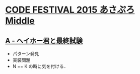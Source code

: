 # [CODE FESTIVAL 2015 あさぷろ Middle](https://atcoder.jp/contests/code-festival-2015-morning-middle)

## [A - ヘイホー君と最終試験](https://atcoder.jp/contests/code-festival-2015-morning-middle/tasks/cf_2015_morning_easy_c)
- パターン発見
- 実装問題
- N == K の時に気を付ける．
